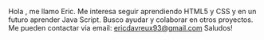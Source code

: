 Hola , me llamo Eric.
Me interesa seguir aprendiendo HTML5 y CSS y en un  futuro aprender Java Script. Busco ayudar y colaborar en otros proyectos. Me pueden contactar via email: ericdavreux93@gmail.com
Saludos!
